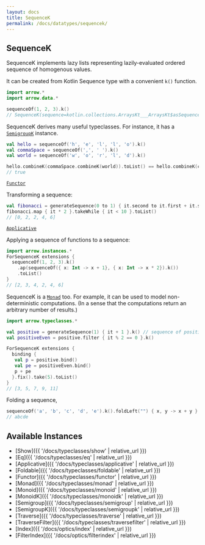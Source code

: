 ```yaml
---
layout: docs
title: SequenceK
permalink: /docs/datatypes/sequencek/
---
```


## SequenceK

SequenceK implements lazy lists representing lazily-evaluated ordered sequence of homogenous values.

It can be created from Kotlin Sequence type with a convenient `k()` function.

```kotlin
import arrow.*
import arrow.data.*

sequenceOf(1, 2, 3).k()
// SequenceK(sequence=kotlin.collections.ArraysKt___ArraysKt$asSequence$$inlined$Sequence$1@50c3230c)
```

SequenceK derives many useful typeclasses. For instance, it has a [`SemigroupK`](/docs/typeclasses/semigroupk/) instance.

```kotlin
val hello = sequenceOf('h', 'e', 'l', 'l', 'o').k()
val commaSpace = sequenceOf(',', ' ').k()
val world = sequenceOf('w', 'o', 'r', 'l', 'd').k()

hello.combineK(commaSpace.combineK(world)).toList() == hello.combineK(commaSpace).combineK(world).toList()
// true
```

[`Functor`](/docs/typeclasses/functor/)

Transforming a sequence:
```kotlin
val fibonacci = generateSequence(0 to 1) { it.second to it.first + it.second }.map { it.first }.k()
fibonacci.map { it * 2 }.takeWhile { it < 10 }.toList()
// [0, 2, 2, 4, 6]
```

[`Applicative`](/docs/typeclasses/applicative/)

Applying a sequence of functions to a sequence:
```kotlin
import arrow.instances.*
ForSequenceK extensions {
  sequenceOf(1, 2, 3).k()
    .ap(sequenceOf({ x: Int -> x + 1}, { x: Int -> x * 2}).k())
    .toList() 
}
// [2, 3, 4, 2, 4, 6]
```

SequenceK is a [`Monad`](/docs/typeclasses/monad/) too. For example, it can be used to model non-deterministic computations. (In a sense that the computations return an arbitrary number of results.)

```kotlin
import arrow.typeclasses.*

val positive = generateSequence(1) { it + 1 }.k() // sequence of positive numbers
val positiveEven = positive.filter { it % 2 == 0 }.k()

ForSequenceK extensions { 
  binding {
   val p = positive.bind()
   val pe = positiveEven.bind()
   p + pe
  }.fix().take(5).toList()
}
// [3, 5, 7, 9, 11]
```

Folding a sequence,

```kotlin
sequenceOf('a', 'b', 'c', 'd', 'e').k().foldLeft("") { x, y -> x + y }
// abcde
```

## Available Instances

* [Show]({{ '/docs/typeclasses/show' | relative_url }})
* [Eq]({{ '/docs/typeclasses/eq' | relative_url }})
* [Applicative]({{ '/docs/typeclasses/applicative' | relative_url }})
* [Foldable]({{ '/docs/typeclasses/foldable' | relative_url }})
* [Functor]({{ '/docs/typeclasses/functor' | relative_url }})
* [Monad]({{ '/docs/typeclasses/monad' | relative_url }})
* [Monoid]({{ '/docs/typeclasses/monoid' | relative_url }})
* [MonoidK]({{ '/docs/typeclasses/monoidk' | relative_url }})
* [Semigroup]({{ '/docs/typeclasses/semigroup' | relative_url }})
* [SemigroupK]({{ '/docs/typeclasses/semigroupk' | relative_url }})
* [Traverse]({{ '/docs/typeclasses/traverse' | relative_url }})
* [TraverseFilter]({{ '/docs/typeclasses/traversefilter' | relative_url }})
* [Index]({{ '/docs/optics/index' | relative_url }})
* [FilterIndex]({{ '/docs/optics/filterindex' | relative_url }})
